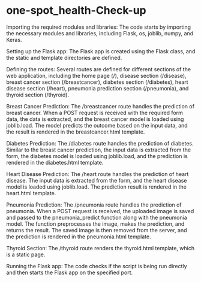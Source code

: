 # one-spot_health-Check-up
Importing the required modules and libraries: The code starts by importing the necessary modules and libraries, including Flask, os, joblib, numpy, and Keras.

Setting up the Flask app: The Flask app is created using the Flask class, and the static and template directories are defined.

Defining the routes: Several routes are defined for different sections of the web application, including the home page (/), disease section (/disease), breast cancer section (/breastcancer), diabetes section (/diabetes), heart disease section (/heart), pneumonia prediction section (/pneumonia), and thyroid section (/thyroid).

Breast Cancer Prediction: The /breastcancer route handles the prediction of breast cancer. When a POST request is received with the required form data, the data is extracted, and the breast cancer model is loaded using joblib.load. The model predicts the outcome based on the input data, and the result is rendered in the breastcancer.html template.

Diabetes Prediction: The /diabetes route handles the prediction of diabetes. Similar to the breast cancer prediction, the input data is extracted from the form, the diabetes model is loaded using joblib.load, and the prediction is rendered in the diabetes.html template.

Heart Disease Prediction: The /heart route handles the prediction of heart disease. The input data is extracted from the form, and the heart disease model is loaded using joblib.load. The prediction result is rendered in the heart.html template.

Pneumonia Prediction: The /pneumonia route handles the prediction of pneumonia. When a POST request is received, the uploaded image is saved and passed to the pneumonia_predict function along with the pneumonia model. The function preprocesses the image, makes the prediction, and returns the result. The saved image is then removed from the server, and the prediction is rendered in the pneumonia.html template.

Thyroid Section: The /thyroid route renders the thyroid.html template, which is a static page.

Running the Flask app: The code checks if the script is being run directly and then starts the Flask app on the specified port.
